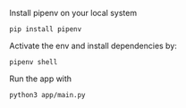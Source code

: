 Install pipenv on your local system

`pip install pipenv`

Activate the env and install dependencies by:

`pipenv shell`

Run the app with

`python3 app/main.py`
